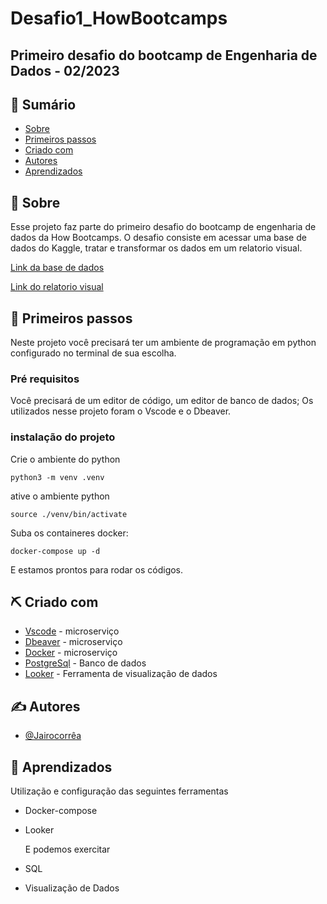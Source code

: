 # Desafio1_HowBootcamps
## Primeiro desafio do bootcamp de Engenharia de Dados - 02/2023

</p>

## 📝 Sumário

- [Sobre](#sobre)
- [Primeiros passos](#primeiros_passos)
- [Criado com](#criado_com)
- [Autores](#autores)
- [Aprendizados](#Aprendizados)

## 🧐 Sobre <a name = "sobre"></a>

Esse projeto faz parte do primeiro desafio do bootcamp de engenharia de dados da How Bootcamps.
O desafio consiste em acessar uma base de dados do Kaggle, tratar e transformar os dados em um relatorio visual.

[Link da base de dados](https://www.kaggle.com/datasets/martj42/international-football-results-from-1872-to-2017?select=shootouts.csv)

[Link do relatorio visual](https://lookerstudio.google.com/reporting/c2486905-321b-4d05-bb95-fcfd0cf858f9/page/gcgFD)

## 🏁 Primeiros passos <a name = "primeiros_passos"></a>

Neste projeto você precisará ter um ambiente de programação em python configurado no terminal de sua escolha.

### Pré requisitos

Você precisará de um editor de código, um editor de banco de dados;
Os utilizados nesse projeto foram o Vscode e o Dbeaver.

### instalação do projeto

Crie o ambiente do python

```
python3 -m venv .venv
```

ative o ambiente python

```
source ./venv/bin/activate
```

Suba os containeres docker:

```
docker-compose up -d
```

E estamos prontos para rodar os códigos.



## ⛏️ Criado com <a name = "criado_com"></a>

- [Vscode](https://code.visualstudio.com/) - microserviço
- [Dbeaver](https://dbeaver.io/) - microserviço
- [Docker](https://www.docker.com/) - microserviço
- [PostgreSql](https://www.postgresql.org/) - Banco de dados
- [Looker](https://www.looker.com/) - Ferramenta de visualização de dados

## ✍️ Autores <a name = "autores"></a>

- [@Jairocorrêa](https://www.linkedin.com/in/jairo-corr%C3%AAa-a48456120/)


## 🎉 Aprendizados <a name = "aprendizados"></a>

Utilização e configuração das seguintes ferramentas

- Docker-compose
- Looker

  E podemos exercitar
- SQL
- Visualização de Dados


